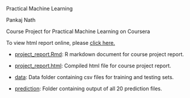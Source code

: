 Practical Machine Learning

Pankaj Nath

Course Project for Practical Machine Learning on Coursera

To view html report online, please [click here.](https://pankajnath007.github.io/Practical_Machine_Learning-Peer_Assessment.html)

* [project_report.Rmd](https://github.com/PankajNath007/pankajnath007.github.io/blob/gh-pages/Practical%20Machine%20Learning-Peer_Assessment.rmd): R markdown document for course project report.

* [project_report.html](https://github.com/PankajNath007/pankajnath007.github.io/blob/gh-pages/https://github.com/PankajNath007/pankajnath007.github.io/blob/gh-pages/Practical_Machine_Learning-Peer_Assessment.html): Compiled html file for course project report.

* [data](https://github.com/PankajNath007/pankajnath007.github.io/tree/gh-pages/data): Data folder containing csv files for training and testing sets.

* [prediction](https://github.com/PankajNath007/pankajnath007.github.io/tree/gh-pages/predictions): Folder containing output of all 20 prediction files.
